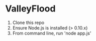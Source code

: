 # ValleyFlood
1. Clone this repo
2. Ensure Node.js is installed (> 0.10.x)
3. From command line, run 'node app.js'
